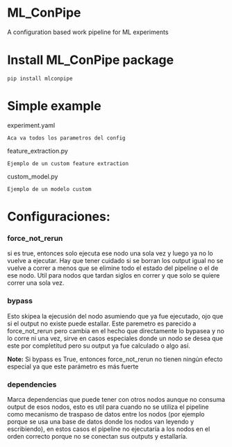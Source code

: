 # ML_ConPipe
A configuration based work pipeline for ML experiments

# Install ML_ConPipe package 
```
pip install mlconpipe
```

# Simple example

experiment.yaml
```
Aca va todos los parametros del config
```

feature_extraction.py
```
Ejemplo de un custom feature extraction
```

custom_model.py
```
Ejemplo de un modelo custom
```

# Configuraciones:

### force_not_rerun
si es true, entonces solo ejecuta ese nodo una sola vez y luego ya no lo vuelve a ejecutar. Hay que tener cuidado si se borran los output igual no se vuelve a correr a menos que se elimine todo el estado del pipeline o el de ese nodo. Util para nodos que tardan siglos en correr y que solo se quiere correr una sola vez.

### bypass
Esto skipea la ejecusión del nodo asumiendo que ya fue ejecutado, ojo que si el output no existe puede estallar. Este paremetro es parecido a force_not_rerun pero cambia en el hecho que directamente lo bypasea y no lo corre ni una vez, sirve en casos especiales donde un nodo se desea que este por completitud pero su output ya fue calculado o algo así.

**Note:** Si bypass es True, entonces force_not_rerun no tienen ningún efecto especial ya que este parámetro es más fuerte

### dependencies
Marca dependencias que puede tener con otros nodos aunque no consuma output de esos nodos, esto es util para cuando no se utiliza el pipeline como mecanismo de traspaso de datos entre los nodos (por ejemplo porque se usa una base de datos donde los nodos van leyendo y escribiendo), en estos casos el pipeline no ejecutaría a los nodos en el orden correcto porque no se conectan sus outputs y estallaría.